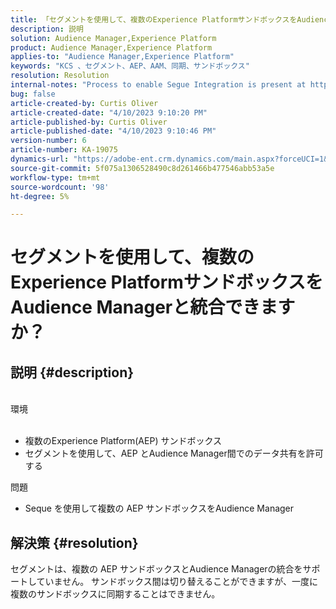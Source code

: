 ```yaml
---
title: 「セグメントを使用して、複数のExperience PlatformサンドボックスをAudience Managerと統合できますか？」
description: 説明
solution: Audience Manager,Experience Platform
product: Audience Manager,Experience Platform
applies-to: "Audience Manager,Experience Platform"
keywords: "KCS 、セグメント、AEP、AAM、同期、サンドボックス"
resolution: Resolution
internal-notes: "Process to enable Segue Integration is present at https://wiki.corp.adobe.com/pages/viewpage.action?spaceKey=supportdelivery&title=AEP+Segments+not+Populating+in+AAM internal link."
bug: false
article-created-by: Curtis Oliver
article-created-date: "4/10/2023 9:10:20 PM"
article-published-by: Curtis Oliver
article-published-date: "4/10/2023 9:10:46 PM"
version-number: 6
article-number: KA-19075
dynamics-url: "https://adobe-ent.crm.dynamics.com/main.aspx?forceUCI=1&pagetype=entityrecord&etn=knowledgearticle&id=c8a19d17-e4d7-ed11-a7c7-6045bd006079"
source-git-commit: 5f075a1306528490c8d261466b477546abb53a5e
workflow-type: tm+mt
source-wordcount: '98'
ht-degree: 5%

---
```


# セグメントを使用して、複数のExperience PlatformサンドボックスをAudience Managerと統合できますか？

## 説明 {#description}

<br>環境<br><br>
- 複数のExperience Platform(AEP) サンドボックス
- セグメントを使用して、AEP とAudience Manager間でのデータ共有を許可する

問題
- Seque を使用して複数の AEP サンドボックスをAudience Manager



## 解決策 {#resolution}


セグメントは、複数の AEP サンドボックスとAudience Managerの統合をサポートしていません。 サンドボックス間は切り替えることができますが、一度に複数のサンドボックスに同期することはできません。



